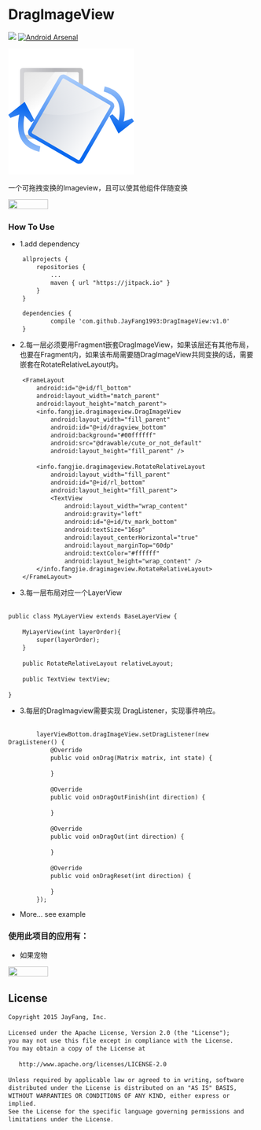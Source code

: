 # DragImageView

![](https://camo.githubusercontent.com/3f7996bf7bd441deb7199c498aaa835164dee8da/68747470733a2f2f696d672e736869656c64732e696f2f6475622f6c2f766962652d642e737667)
[![Android Arsenal](https://img.shields.io/badge/Android%20Arsenal-DragImageView-green.svg?style=true)](https://android-arsenal.com/details/1/2721)

<img src="https://raw.githubusercontent.com/JayFang1993/DragImageView/master/example/src/main/res/drawable/icon.png">

一个可拖拽变换的Imageview，且可以使其他组件伴随变换

<img src="https://raw.githubusercontent.com/JayFang1993/DragImageView/master/example/demo2.gif" width="40%" height="40%">


### How To Use

* 1.add dependency

```
	allprojects {
		repositories {
			...
			maven { url "https://jitpack.io" }
		}
	}
```

```
	dependencies {
	        compile 'com.github.JayFang1993:DragImageView:v1.0'
	}
```

* 2.每一层必须要用Fragment嵌套DragImageView，如果该层还有其他布局，也要在Fragment内，如果该布局需要随DragImageView共同变换的话，需要嵌套在RotateRelativeLayout内。

```
    <FrameLayout
        android:id="@+id/fl_bottom"
        android:layout_width="match_parent"
        android:layout_height="match_parent">
        <info.fangjie.dragimageview.DragImageView
            android:layout_width="fill_parent"
            android:id="@+id/dragview_bottom"
            android:background="#00ffffff"
            android:src="@drawable/cute_or_not_default"
            android:layout_height="fill_parent" />

        <info.fangjie.dragimageview.RotateRelativeLayout
            android:layout_width="fill_parent"
            android:id="@+id/rl_bottom"
            android:layout_height="fill_parent">
            <TextView
                android:layout_width="wrap_content"
                android:gravity="left"
                android:id="@+id/tv_mark_bottom"
                android:textSize="16sp"
                android:layout_centerHorizontal="true"
                android:layout_marginTop="60dp"
                android:textColor="#ffffff"
                android:layout_height="wrap_content" />
        </info.fangjie.dragimageview.RotateRelativeLayout>
    </FrameLayout>
```

* 3.每一层布局对应一个LayerView

```

public class MyLayerView extends BaseLayerView {

    MyLayerView(int layerOrder){
        super(layerOrder);
    }

    public RotateRelativeLayout relativeLayout;

    public TextView textView;

}

```

* 3.每层的DragImagview需要实现 DragListener，实现事件响应。

```

        layerViewBottom.dragImageView.setDragListener(new DragListener() {
            @Override
            public void onDrag(Matrix matrix, int state) {
                
            }

            @Override
            public void onDragOutFinish(int direction) {

            }

            @Override
            public void onDragOut(int direction) {

            }

            @Override
            public void onDragReset(int direction) {

            }
        });
```

* More... see example

### 使用此项目的应用有：
* 如果宠物

<img src="https://raw.githubusercontent.com/JayFang1993/DragImageView/master/example/demo.gif" width="40%" height="40%">

License
----------

    Copyright 2015 JayFang, Inc.

    Licensed under the Apache License, Version 2.0 (the "License");
    you may not use this file except in compliance with the License.
    You may obtain a copy of the License at

       http://www.apache.org/licenses/LICENSE-2.0

    Unless required by applicable law or agreed to in writing, software
    distributed under the License is distributed on an "AS IS" BASIS,
    WITHOUT WARRANTIES OR CONDITIONS OF ANY KIND, either express or implied.
    See the License for the specific language governing permissions and
    limitations under the License.






